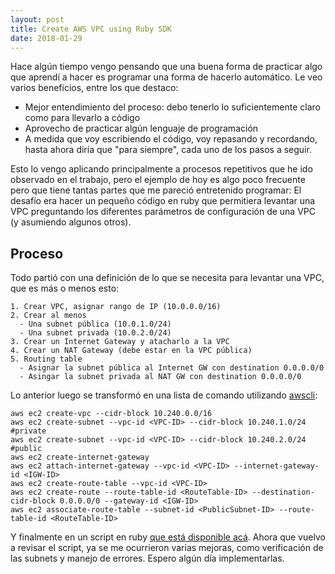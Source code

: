 ```yaml
---
layout: post
title: Create AWS VPC using Ruby SDK
date: 2018-01-29
---
```

Hace algún tiempo vengo pensando que una buena forma de practicar algo que
aprendí a hacer es programar una forma de hacerlo automático. Le veo varios
beneficios, entre los que destaco:
- Mejor entendimiento del proceso: debo tenerlo lo suficientemente claro como
    para llevarlo a código
- Aprovecho de practicar algún lenguaje de programación
- A medida que voy escribiendo el código, voy repasando y recordando, hasta
    ahora diría que "para siempre", cada uno de los pasos a seguir.

Esto lo vengo aplicando principalmente a procesos repetitivos que he ido
observado en el trabajo, pero el ejemplo de hoy es algo poco frecuente pero que
tiene tantas partes que me pareció entretenido programar: El desafío era hacer
un pequeño código en ruby que permitiera levantar una VPC preguntando los
diferentes parámetros de configuración de una VPC (y asumiendo algunos otros).

## Proceso
Todo partió con una definición de lo que se necesita para levantar una VPC, que
es más o menos esto:
```
1. Crear VPC, asignar rango de IP (10.0.0.0/16)
2. Crear al menos
  - Una subnet pública (10.0.1.0/24)
  - Una subnet privada (10.0.2.0/24)
3. Crear un Internet Gateway y atacharlo a la VPC
4. Crear un NAT Gateway (debe estar en la VPC pública)
5. Routing table
  - Asignar la subnet pública al Internet GW con destination 0.0.0.0/0
  - Asingar la subnet privada al NAT GW con destination 0.0.0.0/0
```
Lo anterior luego se transformó en una lista de comando utilizando
[awscli](https://github.com/aws/aws-cli):
```
aws ec2 create-vpc --cidr-block 10.240.0.0/16 
aws ec2 create-subnet --vpc-id <VPC-ID> --cidr-block 10.240.1.0/24 #private
aws ec2 create-subnet --vpc-id <VPC-ID> --cidr-block 10.240.2.0/24 #public
aws ec2 create-internet-gateway
aws ec2 attach-internet-gateway --vpc-id <VPC-ID> --internet-gateway-id <IGW-ID>
aws ec2 create-route-table --vpc-id <VPC-ID>
aws ec2 create-route --route-table-id <RouteTable-ID> --destination-cidr-block 0.0.0.0/0 --gateway-id <IGW-ID>
aws ec2 associate-route-table --subnet-id <PublicSubnet-ID> --route-table-id <RouteTable-ID>
```
Y finalmente en un script en ruby [que está disponible
acá](https://github.com/boris/aws-tools/blob/master/ec2-create_vpc.rb). Ahora
que vuelvo a revisar el script, ya se me ocurrieron varias mejoras, como
verificación de las subnets y manejo de errores. Espero algún día
implementarlas.
